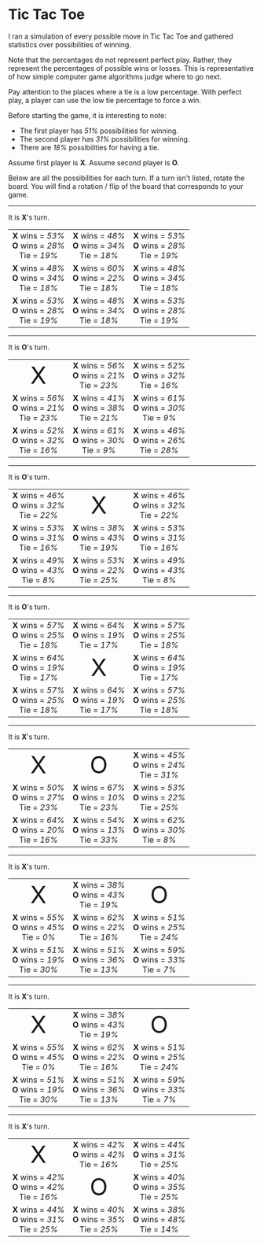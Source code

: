# Tic Tac Toe

I ran a simulation of every possible move in Tic Tac Toe and gathered statistics over possibilities of winning.

Note that the percentages do not represent perfect play. Rather, they represent the percentages of possible wins or losses. This is representative of how simple computer game algorithms judge where to go next.

Pay attention to the places where a tie is a low percentage. With perfect play, a player can use the low tie percentage to force a win.

Before starting the game, it is interesting to note:

* The first player has *51%* possibilities for winning.
* The second player has *31%* possibilities for winning.
* There are *18%* possibilities for having a tie.

Assume first player is **X**. Assume second player is **O**.

Below are all the possibilities for each turn. If a turn isn't listed, rotate the board. You will find a rotation / flip of the board that corresponds to your game.

---

It is **X**'s turn.

|   |   |   |
|:-:|:-:|:-:|
| **X** wins = *53%*<br>**O** wins = *28%*<br>Tie = *19%* | **X** wins = *48%*<br>**O** wins = *34%*<br>Tie = *18%* | **X** wins = *53%*<br>**O** wins = *28%*<br>Tie = *19%* |
| **X** wins = *48%*<br>**O** wins = *34%*<br>Tie = *18%* | **X** wins = *60%*<br>**O** wins = *22%*<br>Tie = *18%* | **X** wins = *48%*<br>**O** wins = *34%*<br>Tie = *18%* |
| **X** wins = *53%*<br>**O** wins = *28%*<br>Tie = *19%* | **X** wins = *48%*<br>**O** wins = *34%*<br>Tie = *18%* | **X** wins = *53%*<br>**O** wins = *28%*<br>Tie = *19%* |

---

It is **O**'s turn.

|   |   |   |
|:-:|:-:|:-:|
| <span style="font-size:xxx-large">X</span> | **X** wins = *56%*<br>**O** wins = *21%*<br>Tie = *23%* | **X** wins = *52%*<br>**O** wins = *32%*<br>Tie = *16%* |
| **X** wins = *56%*<br>**O** wins = *21%*<br>Tie = *23%* | **X** wins = *41%*<br>**O** wins = *38%*<br>Tie = *21%* | **X** wins = *61%*<br>**O** wins = *30%*<br>Tie = *9%* |
| **X** wins = *52%*<br>**O** wins = *32%*<br>Tie = *16%* | **X** wins = *61%*<br>**O** wins = *30%*<br>Tie = *9%* | **X** wins = *46%*<br>**O** wins = *26%*<br>Tie = *28%* |

---

It is **O**'s turn.

|   |   |   |
|:-:|:-:|:-:|
| **X** wins = *46%*<br>**O** wins = *32%*<br>Tie = *22%* | <span style="font-size:xxx-large">X</span> | **X** wins = *46%*<br>**O** wins = *32%*<br>Tie = *22%* |
| **X** wins = *53%*<br>**O** wins = *31%*<br>Tie = *16%* | **X** wins = *38%*<br>**O** wins = *43%*<br>Tie = *19%* | **X** wins = *53%*<br>**O** wins = *31%*<br>Tie = *16%* |
| **X** wins = *49%*<br>**O** wins = *43%*<br>Tie = *8%* | **X** wins = *53%*<br>**O** wins = *22%*<br>Tie = *25%* | **X** wins = *49%*<br>**O** wins = *43%*<br>Tie = *8%* |

---

It is **O**'s turn.

|   |   |   |
|:-:|:-:|:-:|
| **X** wins = *57%*<br>**O** wins = *25%*<br>Tie = *18%* | **X** wins = *64%*<br>**O** wins = *19%*<br>Tie = *17%* | **X** wins = *57%*<br>**O** wins = *25%*<br>Tie = *18%* |
| **X** wins = *64%*<br>**O** wins = *19%*<br>Tie = *17%* | <span style="font-size:xxx-large">X</span> | **X** wins = *64%*<br>**O** wins = *19%*<br>Tie = *17%* |
| **X** wins = *57%*<br>**O** wins = *25%*<br>Tie = *18%* | **X** wins = *64%*<br>**O** wins = *19%*<br>Tie = *17%* | **X** wins = *57%*<br>**O** wins = *25%*<br>Tie = *18%* |

---

It is **X**'s turn.

|   |   |   |
|:-:|:-:|:-:|
| <span style="font-size:xxx-large">X</span> | <span style="font-size:xxx-large">O</span> | **X** wins = *45%*<br>**O** wins = *24%*<br>Tie = *31%* |
| **X** wins = *50%*<br>**O** wins = *27%*<br>Tie = *23%* | **X** wins = *67%*<br>**O** wins = *10%*<br>Tie = *23%* | **X** wins = *53%*<br>**O** wins = *22%*<br>Tie = *25%* |
| **X** wins = *64%*<br>**O** wins = *20%*<br>Tie = *16%* | **X** wins = *54%*<br>**O** wins = *13%*<br>Tie = *33%* | **X** wins = *62%*<br>**O** wins = *30%*<br>Tie = *8%* |

---

It is **X**'s turn.

|   |   |   |
|:-:|:-:|:-:|
| <span style="font-size:xxx-large">X</span> | **X** wins = *38%*<br>**O** wins = *43%*<br>Tie = *19%* | <span style="font-size:xxx-large">O</span> |
| **X** wins = *55%*<br>**O** wins = *45%*<br>Tie = *0%* | **X** wins = *62%*<br>**O** wins = *22%*<br>Tie = *16%* | **X** wins = *51%*<br>**O** wins = *25%*<br>Tie = *24%* |
| **X** wins = *51%*<br>**O** wins = *19%*<br>Tie = *30%* | **X** wins = *51%*<br>**O** wins = *36%*<br>Tie = *13%* | **X** wins = *59%*<br>**O** wins = *33%*<br>Tie = *7%* |

---

It is **X**'s turn.

|   |   |   |
|:-:|:-:|:-:|
| <span style="font-size:xxx-large">X</span> | **X** wins = *38%*<br>**O** wins = *43%*<br>Tie = *19%* | <span style="font-size:xxx-large">O</span> |
| **X** wins = *55%*<br>**O** wins = *45%*<br>Tie = *0%* | **X** wins = *62%*<br>**O** wins = *22%*<br>Tie = *16%* | **X** wins = *51%*<br>**O** wins = *25%*<br>Tie = *24%* |
| **X** wins = *51%*<br>**O** wins = *19%*<br>Tie = *30%* | **X** wins = *51%*<br>**O** wins = *36%*<br>Tie = *13%* | **X** wins = *59%*<br>**O** wins = *33%*<br>Tie = *7%* |

---

It is **X**'s turn.

|   |   |   |
|:-:|:-:|:-:|
| <span style="font-size:xxx-large">X</span> | **X** wins = *42%*<br>**O** wins = *42%*<br>Tie = *16%* | **X** wins = *44%*<br>**O** wins = *31%*<br>Tie = *25%* |
| **X** wins = *42%*<br>**O** wins = *42%*<br>Tie = *16%* | <span style="font-size:xxx-large">O</span> | **X** wins = *40%*<br>**O** wins = *35%*<br>Tie = *25%* |
| **X** wins = *44%*<br>**O** wins = *31%*<br>Tie = *25%* | **X** wins = *40%*<br>**O** wins = *35%*<br>Tie = *25%* | **X** wins = *38%*<br>**O** wins = *48%*<br>Tie = *14%* |
